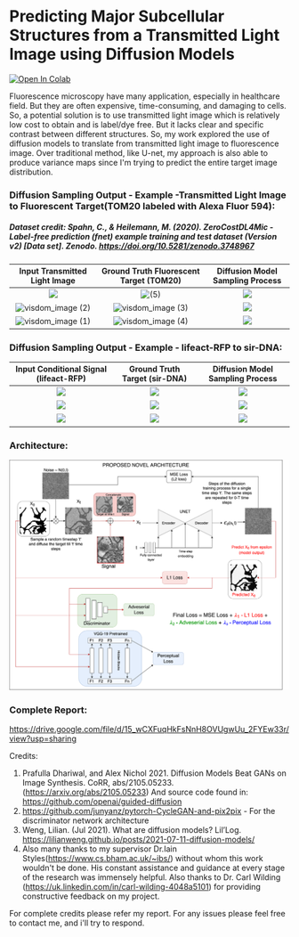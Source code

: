 # Predicting Major Subcellular Structures from a Transmitted Light Image using Diffusion Models

[![Open In Colab](https://colab.research.google.com/assets/colab-badge.svg)](https://colab.research.google.com/drive/12zjYQ033V8n05D-SITDUZxXbxgK_u0EZ)

Fluorescence microscopy have many application, especially in healthcare field. But they are often expensive, time-consuming, and damaging to cells. So, a potential solution is to use transmitted light image which is relatively low cost to obtain and is label/dye free. But it lacks clear and specific contrast between different structures. So, my work explored the use of diffusion models to translate from transmitted light image to fluorescence image. Over traditional method, like U-net, my approach is also able to produce variance maps since I'm trying to predict the entire target image distribution.

### Diffusion Sampling Output - Example -Transmitted Light Image to Fluorescent Target(TOM20 labeled with Alexa Fluor 594):

##### Dataset credit: Spahn, C., & Heilemann, M. (2020). ZeroCostDL4Mic - Label-free prediction (fnet) example training and test dataset (Version v2) [Data set]. Zenodo. https://doi.org/10.5281/zenodo.3748967

Input Transmitted Light Image     | Ground Truth Fluorescent Target (TOM20)|  Diffusion Model Sampling Process 
:-------------------------:|:-------------------------:|:-------------------------:
![](https://user-images.githubusercontent.com/30499524/194135624-5fb52acf-9672-442d-801a-a3c5cc02687f.jpg) | ![ (5)](https://user-images.githubusercontent.com/30499524/194135737-0587f546-5b3d-4ae3-aaf6-924d317b6cd2.jpg) | ![](https://user-images.githubusercontent.com/30499524/194133483-f3897ba4-f7af-4d63-8b0a-3e047651fe85.gif) |
![visdom_image (2)](https://user-images.githubusercontent.com/30499524/194136017-83472a77-9034-4577-86e3-313c992937aa.jpg) | ![visdom_image (3)](https://user-images.githubusercontent.com/30499524/194136061-51eee711-6760-415b-bc40-7ae320798d5b.jpg) | ![](https://user-images.githubusercontent.com/30499524/194133858-73ddd43b-824f-4243-9d9d-d0e62f482250.gif)
![visdom_image (1)](https://user-images.githubusercontent.com/30499524/194136130-4ec441c1-9465-4f3d-8b22-1f493fe0c0c0.jpg) | ![visdom_image (4)](https://user-images.githubusercontent.com/30499524/194136178-301bfcf2-6916-4b4c-b63f-9cbe7c0ea8af.jpg) | ![](https://user-images.githubusercontent.com/30499524/194134903-098a3cf0-ae9b-4ad1-9076-74d6fcdc6a21.gif)



### Diffusion Sampling Output - Example - lifeact-RFP to sir-DNA:

Input Conditional Signal (lifeact-RFP)          | Ground Truth Target (sir-DNA) |  Diffusion Model Sampling Process 
:-------------------------:|:-------------------------:|:-------------------------:
![](https://user-images.githubusercontent.com/30499524/193465472-e0957c63-d05a-4a1b-91a9-b2c28fbc76e9.png)  | ![](https://user-images.githubusercontent.com/30499524/193465638-ee4dcd9b-61ca-44f5-8e11-ff1c52e9bde2.png) | ![](https://media1.giphy.com/media/5BdabGh0TVZKKnqezT/giphy.gif)
![](https://user-images.githubusercontent.com/30499524/193465403-ca1a16cf-abb4-41b9-a613-351d38b4faa2.png) | ![](https://user-images.githubusercontent.com/30499524/193465609-2c79b4ea-beea-4cdf-a225-db9deaa33892.png)| ![](https://media0.giphy.com/media/iUFuDEcPQrQ7MR4gMZ/giphy.gif)
![](https://user-images.githubusercontent.com/30499524/193465589-8a466613-adb6-4eb6-a88e-43d9f3253ad1.png) | ![](https://user-images.githubusercontent.com/30499524/193465646-bf15767d-67e7-4732-87d8-48fba0c0bbd2.png)| ![](https://media4.giphy.com/media/XHT4rO3MzVLpkabIx8/giphy.gif)

### Architecture:

![](https://raw.githubusercontent.com/raghuveerbhat/BrightFieldDiffusion/main/figures/proposed_arch_fig10.png)

### Complete Report:
https://drive.google.com/file/d/15_wCXFuqHkFsNnH8OVUgwUu_2FYEw33r/view?usp=sharing

Credits:
1. Prafulla Dhariwal, and Alex Nichol 2021. Diffusion Models Beat GANs on Image Synthesis. CoRR, abs/2105.05233. (https://arxiv.org/abs/2105.05233)
   And source code found in: https://github.com/openai/guided-diffusion
2. https://github.com/junyanz/pytorch-CycleGAN-and-pix2pix - For the discriminator network architecture
3. Weng, Lilian. (Jul 2021). What are diffusion models? Lil’Log. https://lilianweng.github.io/posts/2021-07-11-diffusion-models/
4. Also many thanks to my supervisor Dr.Iain Styles(https://www.cs.bham.ac.uk/~ibs/) without whom this work wouldn't be done. His constant assistance and guidance at every stage of the research was immensely helpful. Also thanks to Dr. Carl Wilding (https://uk.linkedin.com/in/carl-wilding-4048a5101) for providing constructive feedback on my project.

For complete credits please refer my report. For any issues please feel free to contact me, and i'll try to respond.
